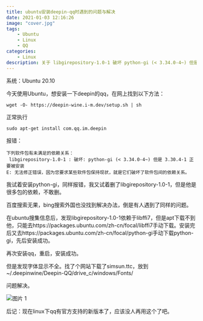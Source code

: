```yaml
---
title: ubuntu安装deepin-qq时遇到的问题与解决
date: 2021-01-03 12:16:26
image: "cover.jpg"
tags: 
    - Ubuntu
    - Linux
    - QQ
categories:
    - Linux
description: 关于 libgirepository-1.0-1 破坏 python-gi (< 3.34.0-4~) 但是 3.30.4-1 正要被安装 的报错
---
```


系统：Ubuntu 20.10

今天使用Ubuntu，想安装一下deepin的qq，在网上找到以下方法：

```
wget -O- https://deepin-wine.i-m.dev/setup.sh | sh
```

正常执行

```
sudo apt-get install com.qq.im.deepin
```

<!--more-->

报错：

```
下列软件包有未满足的依赖关系：
 libgirepository-1.0-1 : 破坏: python-gi (< 3.34.0-4~) 但是 3.30.4-1 正要被安装
E: 无法修正错误，因为您要求某些软件包保持现状，就是它们破坏了软件包间的依赖关系。
```

我试着安装python-gi，同样报错，我又试着删了libgirepository-1.0-1，但是他是很多包的依赖，不敢删。

百度搜索无果，bing搜索外国也没找到解决办法，倒是有人遇到了同样的问题。

在ubuntu搜集信息后，发现libgirepository-1.0-1依赖于libffi7，但是apt下载不到他，只能去https://packages.ubuntu.com/zh-cn/focal/libffi7手动下载。安装完后又去https://packages.ubuntu.com/zh-cn/focal/python-gi手动下载python-gi，先后安装成功。

再次安装qq，重启，安装成功。

但是发现字体显示不全。找了个网站下载了simsun.ttc，放到~/.deepinwine/Deepin-QQ/drive_c/windows/Fonts/

问题解决。

![图片 1](ubuntu安装deepin-qq时遇到的问题与解决/1.jpg)


后记：现在linux下qq有官方支持的新版本了，应该没人再用这个了吧。


